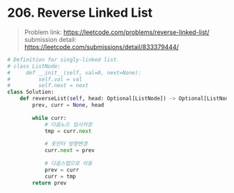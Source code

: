 # 206. Reverse Linked List

> Problem link: https://leetcode.com/problems/reverse-linked-list/  
> submission detail: https://leetcode.com/submissions/detail/833379444/  

```py
# Definition for singly-linked list.
# class ListNode:
#     def __init__(self, val=0, next=None):
#         self.val = val
#         self.next = next
class Solution:
    def reverseList(self, head: Optional[ListNode]) -> Optional[ListNode]:
        prev, curr = None, head
        
        while curr:
            # 다음노드 임시저장             
            tmp = curr.next
            
            # 포인터 방향변경             
            curr.next = prev
            
            # 다음스텝으로 이동             
            prev = curr
            curr = tmp
        return prev
```